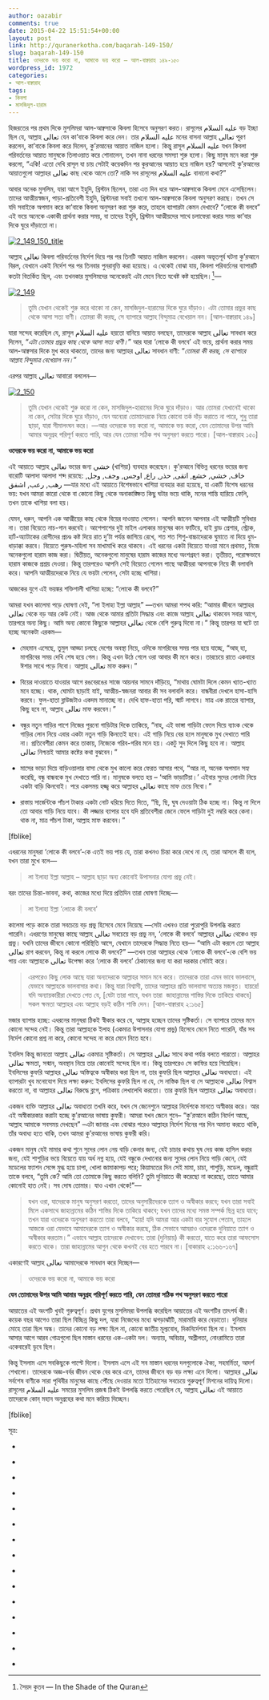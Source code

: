 ```yaml
---
author: oazabir
comments: true
date: 2015-04-22 15:51:54+00:00
layout: post
link: http://quranerkotha.com/baqarah-149-150/
slug: baqarah-149-150
title: ওদেরকে ভয় করো না, আমাকে ভয় করো — আল-বাক্বারাহ ১৪৯-১৫০
wordpress_id: 1972
categories:
- আল-বাক্বারাহ
tags:
- কিবলা
- মাসজিদুল-হারাম
---
```


হিজরতের পর প্রথম দিকে মুসলিমরা আল-আক্বসাকে কিবলা হিসেবে অনুসরণ করত। রাসূলের عليه السلام বড় ইচ্ছা ছিল যে, আল্লাহ تعالى যেন কা’বাকে কিবলা করে দেন। তার عليه السلام মনের বাসনা আল্লাহ تعالى পূরণ করলেন, কা’বাকে কিবলা করে দিলেন, কু’রআনের আয়াত নাজিল হলো। কিন্তু রাসূল عليه السلام যখন কিবলা পরিবর্তনের আয়াত মানুষকে তিলাওয়াত করে শোনালেন, তখন নানা ধরনের সমস্যা শুরু হলো। কিছু মানুষ মনে করা শুরু করলো, “একি! এতো দেখি রাসূল যা চায় সেটাই কয়েকদিন পর কুরআনের আয়াত হয়ে নাজিল হয়? আসলেই কু’রআনের আয়াতগুলো আল্লাহর تعالى কাছ থেকে আসে তো? নাকি সব রাসূলের عليه السلام বানানো কথা?”
[^^১]: 
আবার অনেক মুসলিম, যারা আগে ইহুদি, খ্রিস্টান ছিলেন, তারা এত দিন ধরে আল-আক্বসাকে কিবলা মেনে এসেছিলেন। তাদের আত্মীয়স্বজন, পাড়া-প্রতিবেশী ইহুদি, খ্রিস্টানরা সবাই তখনো আল-আক্বসাকে কিবলা অনুসরণ করছে। তখন সে যদি সবাইকে অপমান করে কা’বাকে কিবলা অনুসরণ করা শুরু করে, তাহলে ব্যাপারটা কেমন দেখাবে? “লোকে কী বলবে” এই ভয়ে অনেকে একাকী প্রার্থনা করার সময়, বা তাদের ইহুদি, খ্রিস্টান আত্মীয়দের সাথে চলাফেরা করার সময় কা’বার দিকে ঘুরে দাঁড়াতো না।
[^^১]: 
[![2_149_150_title](http://quranerkotha.com/wp-content/uploads/2015/04/2_149_150_title.png)](http://quranerkotha.com/wp-content/uploads/2015/04/2_149_150_title.png)

আল্লাহ تعالى কিবলা পরিবর্তনের নির্দেশ দিয়ে পর পর তিনটি আয়াত নাজিল করলেন। এরকম অভূতপূর্ব ঘটনা কু’রআনে বিরল, যেখানে একই নির্দেশ পর পর তিনবার পুনরাবৃত্তি করা হয়েছে। এ থেকেই বোঝা যায়, কিবলা পরিবর্তনের ব্যাপারটি কতটা বিতর্কিত ছিল, এবং তখনকার মুসলিমদের অনেকেরই এটা মেনে নিতে যথেষ্ট কষ্ট হয়েছিল।[^৬]—

[![2_149](http://quranerkotha.com/wp-content/uploads/2015/04/2_149.png)](http://quranerkotha.com/wp-content/uploads/2015/04/2_149.png)


<blockquote>তুমি যেখান থেকেই শুরু করে থাকো না কেন, মাসজিদুল-হারামের দিকে ঘুরে দাঁড়াও। এটা তোমার প্রভুর কাছ থেকে আসা সত্য বাণী। তোমরা কী করছ, সে ব্যাপারে আল্লাহ বিন্দুমাত্র বেখেয়াল নন। [আল-বাক্বারাহ ১৪৯]</blockquote>


যারা সন্দেহ করেছিল যে, রাসূল عليه السلام হয়তো বানিয়ে আয়াত বলছেন, তাদেরকে আল্লাহ تعالى সাবধান করে দিলেন, “_এটা তোমার প্রভুর কাছ থেকে আসা সত্য বাণী।_” আর যারা ‘লোকে কী বলবে’ এই ভয়ে, প্রার্থনা করার সময় আল-আক্বসার দিকে মুখ করে থাকতো, তাদের জন্য আল্লাহর تعالى সাবধান বাণী: “_তোমরা কী করছ, সে ব্যাপারে আল্লাহ বিন্দুমাত্র বেখেয়াল নন।_”<!-- more -->

এরপর আল্লাহ تعالى আবারো বললেন—

[![2_150](http://quranerkotha.com/wp-content/uploads/2015/04/2_150.png)](http://quranerkotha.com/wp-content/uploads/2015/04/2_150.png)


<blockquote>তুমি যেখান থেকেই শুরু করো না কেন, মাসজিদুল-হারামের দিকে ঘুরে দাঁড়াও। আর তোমরা যেখানেই থাকো না কেন, সেটার দিকে ঘুরে দাঁড়াও, যেন অন্যেরা তোমাদেরকে নিয়ে কোনো তর্ক দাঁড় করাতে না পারে, শুধু তারা ছাড়া, যারা সীমালংঘন করে। —আর ওদেরকে ভয় করো না, আমাকে ভয় করো, যেন তোমাদের উপর আমি আমার অনুগ্রহ পরিপূর্ণ করতে পারি, আর যেন তোমরা সঠিক পথ অনুসরণ করতে পারো। [আল-বাক্বারাহ ১৫০]</blockquote>


**ওদেরকে ভয় করো না, আমাকে ভয় করো**

এই আয়াতে আল্লাহ تعالى ভয়ের জন্য خشي (খাশিয়া) ব্যবহার করেছেন। কু’রআনে বিভিন্ন ধরনের ভয়ের জন্য বারোটি আলাদা আলাদা শব্দ রয়েছে: خاف, خشي, خشع, اتقى, حذر, راع, اوجس, وجف, وجل, رهب, رعب, اشفق —যার মধ্যে এই আয়াতে বিশেষভাবে খাশিয়া ব্যবহার করা হয়েছে, যা একটি বিশেষ ধরনের ভয়: যখন আমরা কারো থেকে বা কোনো কিছু থেকে অনাকাঙ্ক্ষিত কিছু ঘটার ভয়ে থাকি, মনের শান্তি হারিয়ে ফেলি, তখন তাকে খাশিয়া বলা হয়।
[^^১৪]: 
যেমন, ধরুন, আপনি এক আত্মীয়ের কাছ থেকে বিয়ের দাওয়াত পেলেন। আপনি জানেন আপনার এই আত্মীয়টি সুবিধার না। তারা বিয়েতে নাচ-গান করবেই। আশেপাশের দুই মাইল এলাকার মানুষের কান ফাটিয়ে, হাই ব্লাড প্রেশার, স্ট্রোক, হার্ট-অ্যাটাকের রোগীদের প্রচণ্ড কষ্ট দিয়ে রাত দু’টা পর্যন্ত জাগিয়ে রেখে, শত শত শিশু-বাচ্চাদেরকে ঘুমাতে না দিয়ে ধুম-ধাড়াক্কা করবে। বিয়েতে পুরুষ-মহিলা সব মাখামাখি করে থাকবে। এই ধরনের একটা বিয়েতে যাওয়া মানে প্রথমত, নিজে অনেকগুলো হারাম কাজ করা। দ্বিতীয়ত, অনেকগুলো মানুষের হারাম কাজের মধ্যে অংশগ্রহণ করা। তৃতীয়ত, পরোক্ষভাবে হারাম কাজকে প্রশ্রয় দেওয়া। কিন্তু তারপরেও আপনি সেই বিয়েতে গেলেন পাছে আত্মীয়রা আপনাকে নিয়ে কী বলাবলি করে। আপনি আত্মীয়দেরকে নিয়ে যে ভয়টা পেলেন, সেটা হচ্ছে খাশিয়া।

আজকের যুগে এই ভয়ঙ্কর শক্তিশালী খাশিয়া হচ্ছে: “লোকে কী বলবে?”

আমরা যখন কালেমা পড়ে ঘোষণা দেই, “লা ইলাহা ইল্লা আল্লাহ” —তখন আমরা শপথ করি: “আমার জীবনে আল্লাহর تعالى থেকে বড় আর কেউ নেই। আজ থেকে আমার প্রতিটা সিদ্ধান্ত এবং কাজে আল্লাহ تعالى থাকবেন সবার আগে, তারপরে অন্য কিছু। আমি অন্য কোনো কিছুকে আল্লাহর تعالى থেকে বেশি গুরুত্ব দিবো না।” কিন্তু তারপর যা ঘটে তা হচ্ছে অনেকটা এরকম—



	
  * মেহমান এসেছে, তুমুল আড্ডা চলছে দেশের অবস্থা নিয়ে, ওদিকে মাগরিবের সময় পার হয়ে যাচ্ছে, “আহ্‌ হা, মাগরিবের সময় দেখি শেষ হয়ে গেল। কিন্তু এখন উঠে গেলে ওরা আবার কী মনে করে। তারচেয়ে রাতে একবারে ঈশার সাথে পড়ে নিবো। আল্লাহ تعالى মাফ করুন।”

	
  * বিয়ের দাওয়াতে যাওয়ার আগে রঙবেরঙের সাজে আয়নার সামনে দাঁড়িয়ে, “মাথায় ঘোমটা দিলে কেমন খ্যাত-খ্যাত মনে হচ্ছে। থাক, ঘোমটা ছাড়াই যাই, আত্মীয়-স্বজনরা আবার কী সব বলাবলি করে। বান্ধবীরা দেখলে হাসা-হাসি করবে। ফুল-হাতা ব্লাউজটাও একদম মানাচ্ছে না। দেখি হাফ-হাতা পরি, স্মার্ট লাগবে। মাত্র এক রাতের ব্যাপার, কিছু হবে না, আল্লাহ تعالى মাফ করবেন।”

	
  * বন্ধুর নতুন গাড়ির পাশে নিজের পুরনো গাড়িটার দিকে তাকিয়ে, “নাহ্‌, এই ভাঙ্গা গাড়িটা ফেলে দিয়ে ব্যাংক থেকে গাড়ির লোন নিয়ে এবার একটা নতুন গাড়ি কিনতেই হবে। এই গাড়ি নিয়ে বের হলে মানুষকে মুখ দেখাতে পারি না। প্রতিবেশীরা কেমন করে তাকায়, নিজেকে গরিব-গরিব মনে হয়। একটু সুদ দিলে কিছু হবে না। আল্লাহ تعالى নিশ্চয়ই আমার কষ্টের কথা বুঝবেন।”

	
  * মাসের ভাড়া দিয়ে বাড়িওয়ালার বাসা থেকে মুখ কালো করে ফেরত আসার পথে, “আর না, অনেক অপমান সহ্য করেছি, বন্ধু বান্ধবকে মুখ দেখাতে পারি না। মানুষকে বলতে হয় – ‘আমি ভাড়াটিয়া।’ এইবার সুদের লোনটা নিয়ে একটা বাড়ি কিনবোই। পরে একসময় হজ্জ্ব করে আল্লাহর تعالى কাছে মাফ চেয়ে নিবো।”

	
  * রাস্তায় সার্জেন্টকে পাঁচশ টাকার একটা নোট ধরিয়ে দিতে দিতে, “ছি, ছি, ঘুষ দেওয়াটা ঠিক হচ্ছে না। কিন্তু না দিলে তো আবার গাড়ি নিয়ে যাবে। কী লজ্জার ব্যাপার হবে যদি প্রতিবেশীরা জেনে ফেলে গাড়িটা দুই নম্বরি করে কেনা। থাক না, মাত্র পাঁচশ টাকা, আল্লাহ মাফ করবেন।”


[fblike]

এধরনের মানুষরা ‘লোকে কী বলবে’-কে এতই ভয় পায় যে, তারা কখনও চিন্তা করে দেখে না যে, তারা আসলে কী বলে, যখন তারা মুখে বলে—


<blockquote>লা ইলাহা ইল্লা আল্লাহ – আল্লাহ ছাড়া অন্য কোনোই উপাসনার যোগ্য প্রভু নেই।</blockquote>


বরং তাদের চিন্তা-ভাবনা, কথা, কাজের মধ্যে দিয়ে প্রতিদিন তারা ঘোষণা দিচ্ছে—


<blockquote>লা ইলাহা ইল্লা ‘লোকে কী বলবে’</blockquote>


কালেমা পড়ে কাকে তারা সবচেয়ে বড় প্রভু হিসেবে মেনে নিয়েছে —সেটা এখনও তারা পুরোপুরি উপলব্ধি করতে পারেনি। এধরণের মানুষের কাছে আল্লাহ تعالى সবচেয়ে বড় প্রভু নন, ‘লোকে কী বলবে’ আল্লাহর تعالى থেকেও বড় প্রভু। যখনি তাদের জীবনে কোনো পরিস্থিতি আসে, যেখানে তাদেরকে সিদ্ধান্ত নিতে হয়— “আমি এটা করলে তো আল্লাহ تعالى রাগ করবেন, কিন্তু না করলে লোকে কী বলবে?” —তখন তারা আল্লাহর থেকে ‘লোকে কী বলবে’-কে বেশি ভয় পায় এবং আল্লাহকে تعالى উপেক্ষা করে ‘লোকে কী বলবে’ ঠেকানোর জন্য যা করা দরকার সেটাই করে।


<blockquote>এরপরেও কিছু লোক আছে যারা অন্যদেরকে আল্লাহর সমান মনে করে। তাদেরকে তারা এমন ভাবে ভালবাসে, যেভাবে আল্লাহকে ভালবাসার কথা। কিন্তু যারা বিশ্বাসী, তাদের আল্লাহর প্রতি ভালবাসা অত্যন্ত মজবুত। হায়রে! যদি অন্যায়কারীরা দেখতে পেত যে, [যেটা তারা পাবে, যখন তারা  জাহান্নামের শাস্তির দিকে তাকিয়ে থাকবে] সকল ক্ষমতা আল্লাহর এবং আল্লাহ বড়ই কঠিন শাস্তি দেন। [আল-বাক্বারাহ ২:১৬৫]</blockquote>


মজার ব্যাপার হচ্ছে: এধরনের মানুষরা ঠিকই স্বীকার করে যে, আল্লাহ হচ্ছেন তাদের সৃষ্টিকর্তা। সে ব্যাপারে তাদের মনে কোনো সন্দেহ নেই। কিন্তু তারা আল্লাহকে ইলাহ (একমাত্র উপাসনার যোগ্য প্রভু) হিসেবে মেনে নিতে পারেনি, যাঁর সব নির্দেশ কোনো প্রশ্ন না করে, কোনো সন্দেহ না করে মেনে নিতে হবে।

ইবলিস কিন্তু জানতো আল্লাহ تعالى একমাত্র সৃষ্টিকর্তা। সে আল্লাহর تعالى সাথে কথা পর্যন্ত বলতে পারতো। আল্লাহর تعالى ক্ষমতা, সন্মান, অবস্থান নিয়ে তার কোনোই সন্দেহ ছিল না। কিন্তু তারপরেও সে কাফির হয়ে গিয়েছিল। ইবলিসের কুফরি আল্লাহর تعالى অস্তিত্বকে অস্বীকার করা ছিল না, তার কুফরি ছিল আল্লাহর تعالى অবাধ্যতা। এই ব্যাপারটা খুব মনোযোগ দিয়ে লক্ষ্য করুন: ইবলিসের কুফরি ছিল না যে, সে নাস্তিক ছিল বা সে আল্লাহকে تعالى বিশ্বাস করতো না, বা আল্লাহর تعالى বিরুদ্ধে ব্লগে, পত্রিকায় লেখালেখি করতো। তার কুফরি ছিল আল্লাহর تعالى অবাধ্যতা।

একজন ব্যক্তি আল্লাহর تعالى অবাধ্যতা তখনি করে, যখন সে জেনেশুনে আল্লাহর নির্দেশকে মানতে অস্বীকার করে। আর এই অস্বীকারকার করাটা হচ্ছে কু’রআনের ভাষায় কুফরী। আমরা যখন জেনে শুনে– “কু’রআনে কঠিন নির্দেশ আছে, আল্লাহ আমাকে সবসময় দেখছেন” –এটা জানার এবং বোঝার পরেও আল্লাহর নির্দেশ দিনের পর দিন অমান্য করতে থাকি, তাঁর অবাধ্য হতে থাকি, তখন আমরা কু’রআনের ভাষায় কুফরী করি।

একজন মানুষ যেই মামার কথা শুনে সুদের লোন নেয় বাড়ি কেনার জন্য, যেই চাচার কথায় ঘুষ দেয় কাজ হাসিল করার জন্য, যেই শাশুড়ির ভয়ে বিয়েতে যায় অর্ধ নগ্ন হয়ে, যেই বন্ধুকে দেখানোর জন্য সুদের লোন নিয়ে গাড়ি কেনে, যেই মডেলের ফ্যাশন সেন্সে মুগ্ধ হয়ে চাপা, খোলা জামাকাপড় পরে; কিয়ামতের দিন সেই মামা, চাচা, শাশুড়ি, মডেল, বন্ধুরাই তাকে বলবে, “তুমি কে? আমি তো তোমাকে কিছু করতে বলিনি? তুমি দুনিয়াতে কী করেছো না করেছো, তাতে আমার কোনোই হাত নেই। সব দোষ তোমার। যাও এখান থেকে!”—


<blockquote>যখন ওরা, যাদেরকে মানুষ অনুসরণ করতো, তাদের অনুসারীদেরকে ত্যাগ ও অস্বীকার করবে; যখন তারা সবাই মিলে একসাথে জাহান্নামের কঠিন শাস্তির দিকে তাকিয়ে থাকবে; যখন তাদের মধ্যে সমস্ত সম্পর্ক ছিন্ন হয়ে যাবে; তখন যারা ওদেরকে অনুসরণ করতো তারা বলবে, “হায়! যদি আমরা আর একটা বার সুযোগ পেতাম, তাহলে আজকে ওরা যেভাবে আমাদেরকে ত্যাগ ও অস্বীকার করছে, ঠিক সেভাবে আমরাও ওদেরকে দুনিয়াতে ত্যাগ ও অস্বীকার করতাম।” এভাবে আল্লাহ তাদেরকে দেখাবেন: তারা (দুনিয়ায়) কী করতো, যাতে করে তারা আফসোস করতে থাকে। তারা জাহান্নামের আগুন থেকে কখনই বের হতে পারবে না। [বাকারাহ ২:১৬৬-১৬৭]</blockquote>


একারণেই আল্লাহ تعالى আমাদেরকে সাবধান করে দিচ্ছেন—


<blockquote>ওদেরকে ভয় করো না, আমাকে ভয় করো</blockquote>


**যেন তোমাদের উপর আমি আমার অনুগ্রহ পরিপূর্ণ করতে পারি, যেন তোমরা সঠিক পথ অনুসরণ করতে পারো**

আয়াতের এই অংশটি খুবই গুরুত্বপূর্ণ। প্রথম যুগের মুসলিমরা উপলব্ধি করেছিল আয়াতের এই অংশটির তাৎপর্য কী। কয়েক বছর আগেও তারা ছিল বিচ্ছিন্ন কিছু দল, যারা নিজেদের মধ্যে ঝগড়াঝাঁটি, মারামারি করে বেড়াতো। দুনিয়ার মোহে তারা ছিল অন্ধ। তাদের কোনো বড় লক্ষ্য ছিল না, কোনো জাতীয় মূল্যবোধ, দিকনির্দেশনা ছিল না। ইসলাম আসার আগে আরব গোত্রগুলো ছিল মাস্তান ধরনের এক-একটা দল। অন্যায়, অবিচার, অশ্লীলতা, নোংরামিতে তারা একেবারেই ডুবে ছিল।
[^^৬]: 
কিন্তু ইসলাম এসে সবকিছুকে পাল্টে দিলো। ইসলাম এসে এই সব মাস্তান ধরনের দলগুলোকে ঐক্য, সহমর্মিতা, আদর্শ শেখালো। তাদেরকে অজ্ঞ-বর্বর জীবন থেকে বের করে এনে, তাদের জীবনে বড় বড় লক্ষ্য এনে দিলো। আল্লাহর تعالى সর্বশেষ বাণীকে সারা পৃথিবীর মানুষের কাছে পৌঁছে দেওয়ার মতো ইতিহাসের সবচেয়ে গুরুত্বপূর্ণ মিশনের দায়িত্ব দিলো। রাসূলের عليه السلام সময়ের মুসলিম প্রজন্ম ঠিকই উপলব্ধি করতে পেরেছিল যে, আল্লাহ تعالى এই আয়াতে তাদেরকে কোন্‌ মহান অনুগ্রহের কথা মনে করিয়ে দিচ্ছেন।
[^^৬]: কী জঘন্য অবস্থা থেকে তাদেরকে বের করে এনে, কী সুন্দর একটা জীবন দিয়েছেন, সেটা যেন তারা উপলব্ধি করে কৃতজ্ঞ হয়।

[fblike]

সূত্র:



	
  * 
[^১]: নওমান আলি খানের সূরা আল-বাকারাহ এর উপর লেকচার এবং বাইয়িনাহ এর কু’রআনের তাফসীর।

	
  * 
[^২]: ম্যাসেজ অফ দা কু’রআন — মুহাম্মাদ আসাদ।

	
  * 
[^৩]: তাফহিমুল কু’রআন — মাওলানা মাওদুদি।

	
  * 
[^৪]: মা’রিফুল কু’রআন — মুফতি শাফি উসমানী।

	
  * 
[^৫]: মুহাম্মাদ মোহার আলি — A Word for Word Meaning of The Quran

	
  * 
[^৬]: সৈয়দ কুতব — In the Shade of the Quran

	
  * 
[^৭]: তাদাব্বুরে কু’রআন - আমিন আহসান ইসলাহি।

	
  * 
[^৮]: তাফসিরে তাওযীহুল কু’রআন — মুফতি তাক্বি উসমানী।

	
  * 
[^৯]: বায়ান আল কু’রআন — ড: ইসরার আহমেদ।

	
  * 
[^১০]: তাফসীর উল কু’রআন — মাওলানা আব্দুল মাজিদ দারিয়াবাদি

	
  * 
[^১১]: কু’রআন তাফসীর — আব্দুর রাহিম আস-সারানবি

	
  * 
[^১২]: আত-তাবারি-এর তাফসীরের অনুবাদ।

	
  * 
[^১৩]: তাফসির ইবন আব্বাস।

	
  * 
[^১৪]: তাফসির আল কুরতুবি।

	
  * 
[^১৫]: তাফসির আল জালালাইন।


